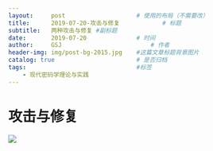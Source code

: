 ```yaml
---
layout:     post   				    # 使用的布局（不需要改）
title:      2019-07-20-攻击与修复			# 标题 
subtitle:   两种攻击与修复 #副标题
date:       2019-07-20 				# 时间
author:     GSJ 						# 作者
header-img: img/post-bg-2015.jpg 	#这篇文章标题背景图片
catalog: true 						# 是否归档
tags:								#标签
    - 现代密码学理论与实践
---
```


# 攻击与修复 <br>
![](https://m.qpic.cn/psb?/V12qT2vm3miLqP/jRUCETugH7ZbmxvLwh.GVPYWXFTshOUWTudpiw5ni.0!/b/dDUBAAAAAAAA&bo=KwJOASsCTgEDCSw!&rf=viewer_4)
